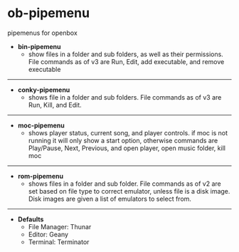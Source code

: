 # ob-pipemenu
pipemenus for openbox

* **bin-pipemenu**
  - show files in a folder and sub folders, as well as their permissions. File commands as of v3 are Run, Edit, add executable, and remove executable
---
* **conky-pipemenu**
  - shows file in a folder and sub folders. File commands as of v3 are Run, Kill, and Edit.
---
* **moc-pipemenu**
  - shows player status, current song, and player controls. if moc is not running it will only show a start option, otherwise commands are Play/Pause, Next, Previous, and open player, open music folder, kill moc
---
* **rom-pipemenu**
  - shows files in a folder and sub folder. File commands as of v2 are set based on file type to correct emulator, unless file is a disk image. Disk images are given a list of emulators to select from.
---
* **Defaults**
  - File Manager: Thunar
  - Editor: Geany
  - Terminal: Terminator
